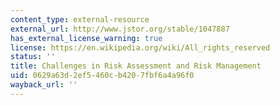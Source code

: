 ```yaml
---
content_type: external-resource
external_url: http://www.jstor.org/stable/1047887
has_external_license_warning: true
license: https://en.wikipedia.org/wiki/All_rights_reserved
status: ''
title: Challenges in Risk Assessment and Risk Management
uid: 0629a63d-2ef5-460c-b420-7fbf6a4a96f0
wayback_url: ''
---
```

